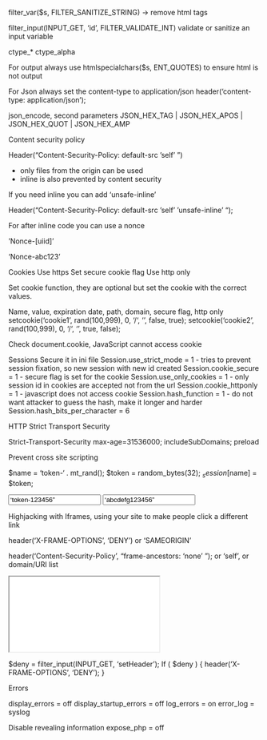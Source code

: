 filter_var($s, FILTER_SANITIZE_STRING) -> remove html tags

filter_input(INPUT_GET, ‘id’, FILTER_VALIDATE_INT) validate or sanitize an input variable

ctype_* ctype_alpha

For output always use
htmlspecialchars($s, ENT_QUOTES) to ensure html is not output


For Json always set the content-type to application/json
header(‘content-type: application/json’);

json_encode, second parameters JSON_HEX_TAG | JSON_HEX_APOS | JSON_HEX_QUOT | JSON_HEX_AMP

Content security policy

Header(“Content-Security-Policy: default-src ’self’ ”)
- only files from the origin can be used
- inline is also prevented by content security 

If you need inline you can add ‘unsafe-inline’

Header(“Content-Security-Policy: default-src ’self’ ’unsafe-inline’ “);

For after inline code you can use a nonce

’Nonce-[uiid]’

‘Nonce-abc123’

<script nonce=“abc123”>

$nonce = uniqid();

Header(“Content-Security-Policy: default-src ’self’ ‘nonce-$nonce’ “);

<script nonce=“<?php echo $nonce; ?>”> alert(1);</script>


Cookies
Use https
Set secure cookie flag
Use http only

Set cookie function, they are optional but set the cookie with the correct values.

Name, value, expiration date, path, domain, secure flag, http only
setcookie(‘cookie1’, rand(100,999),  0, ‘/‘, ‘’, false, true);
setcookie(‘cookie2’, rand(100,999),  0, ‘/‘, ‘’, true, false);

Check document.cookie, JavaScript cannot access cookie

Sessions
Secure it in ini file
Session.use_strict_mode = 1 - tries to prevent session fixation, so new session with new id created
Session.cookie_secure = 1 - secure flag is set for the cookie
Session.use_only_cookies = 1 - only session id in cookies are accepted not from the url
Session.cookie_httponly = 1 - javascript does not access cookie
Session.hash_function = 1 - do not want attacker to guess the hash, make it longer and harder
Session.hash_bits_per_character = 6

HTTP Strict Transport Security

Strict-Transport-Security
max-age=31536000; includeSubDomains; preload

Prevent cross site scripting

$name = ‘token-‘ . mt_rand();
$token = random_bytes(32);
$_session[$name] = $token;

<input type=“hidden” name=“_csrfname” value=‘token-123456” />
<input type=“hidden” name=“_csrfvalue” value=‘abcdefg123456” />


Highjacking with Iframes, using your site to make people click a different link

header(‘X-FRAME-OPTIONS’, ‘DENY’) or ‘SAMEORIGIN’

header(‘Content-Security-Policy’, “frame-ancestors: ‘none’ ”); or ‘self’, or domain/URI list

<Iframe src=frame.php?setHeader=1”></iframe>

$deny = filter_input(INPUT_GET, ‘setHeader’);
If ( $deny ) {
header(‘X-FRAME-OPTIONS’, ‘DENY’);
}

Errors

display_errors = off
display_startup_errors = off
log_errors = on
error_log = syslog

Disable revealing information
expose_php = off



